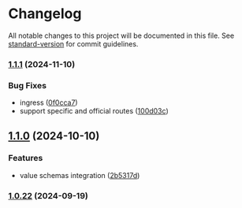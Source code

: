 # Changelog

All notable changes to this project will be documented in this file. See [standard-version](https://github.com/conventional-changelog/standard-version) for commit guidelines.

### [1.1.1](https://github.com/MapColonies/mc-thumbnail-generator/compare/v1.1.0...v1.1.1) (2024-11-10)


### Bug Fixes

* ingress ([0f0cca7](https://github.com/MapColonies/mc-thumbnail-generator/commit/0f0cca78c350b79a3e1c7b506fb8081a7588dceb))
* support specific and official routes ([100d03c](https://github.com/MapColonies/mc-thumbnail-generator/commit/100d03cef4871ab67dced247792059fc8c1960f8))

## [1.1.0](https://github.com/MapColonies/mc-thumbnail-generator/compare/v1.0.22...v1.1.0) (2024-10-10)


### Features

* value schemas integration ([2b5317d](https://github.com/MapColonies/mc-thumbnail-generator/commit/2b5317dcc1a827338c1874fae469c5737007e1b6))

### [1.0.22](https://github.com/MapColonies/mc-thumbnail-generator/compare/v1.0.21...v1.0.22) (2024-09-19)
